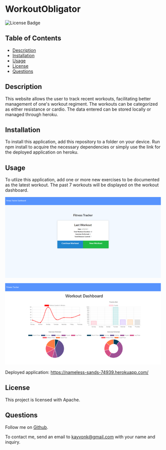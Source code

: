 # WorkoutObligator
![License Badge](https://img.shields.io/badge/license-Apache-brightgreen)

## Table of Contents
* [Description](#description)
* [Installation](#installation)
* [Usage](#usage)
* [License](#license)
* [Questions](#questions)

## Description
  This website allows the user to track recent workouts, facilitating better management of one's workout regiment. The workouts can be categorized as either resistance or cardio. The data entered can be stored locally or managed through heroku. 

## Installation
To install this application, add this repository to a folder on your device. Run npm install to acquire the necessary dependencies or simply use the link for the deployed application on heroku.

## Usage
To utlize this application, add one or more new exercises to be documented as the latest workout. The past 7 workouts will be displayed on the workout dashboard.

![homePageThumbnail](./assets/startPageThumbnail.PNG)

![statsPageThumbnail](./assets/statsPageThumbnail.PNG)

Deployed application: https://nameless-sands-74939.herokuapp.com/

## License
This project is licensed with Apache.

## Questions
Follow me on [Github](https://github.com/Kayvonk).

To contact me, send an email to kayvonk@gmail.com with your name and inquiry.


